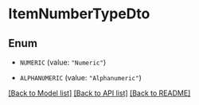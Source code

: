 # ItemNumberTypeDto

## Enum


* `NUMERIC` (value: `"Numeric"`)

* `ALPHANUMERIC` (value: `"Alphanumeric"`)


[[Back to Model list]](../README.md#documentation-for-models) [[Back to API list]](../README.md#documentation-for-api-endpoints) [[Back to README]](../README.md)


